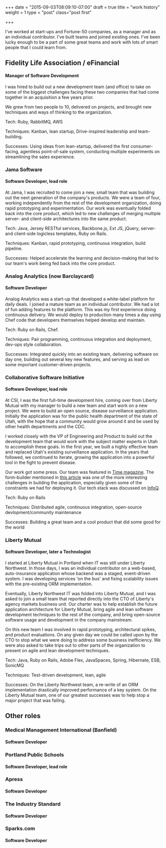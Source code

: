 +++
date = "2015-09-03T08:09:10-07:00"
draft = true
title = "work history"
weight = 1
type = "post"
class="post first"

+++

I've worked at start-ups and Fortune-50 companies, as a manager and as an individual contributor. I've built teams and joined existing ones. I've been lucky enough to be a part of some great teams and work with lots of smart people that I could learn from. 

## Fidelity Life Association / eFinancial

#### Manager of Software Development

I was hired to build out a new development team (and office) to take on some of the biggest challenges facing these two companies that had come together in an acquisition a few years prior.

We grew from two people to 10, delivered on projects, and brought new techniques and ways of thinking to the organization. 

Tech: Ruby, RabbitMQ, AWS

Techniques: Kanban, lean startup, Drive-inspired leadership and team-building.

Successes: Using ideas from lean-startup, delivered the first consumer-facing, agentless point-of-sale system, conducting multiple experiments on streamlining the sales experience.

### Jama Software

#### Software Developer, lead role

At Jama, I was recruited to come join a new, small team that was building out the next generation of the company's products. We were a team of four, working independently from the rest of the development organization, doing rapid prototyping and experimentation. Our work was eventually folded back into the core product, which led to new challenges of merging multiple server- and client-side architectures into the same product.

Tech: Java, Jersey RESTful services, Backbone.js, Ext JS, jQuery, server- and client-side logicless templates, Ruby on Rails.

Techniques: Kanban, rapid prototyping, continuous integration, build pipeline.

Successes: Helped accelerate the learning and decision-making that led to our team's work being fed back into the core product.

### Analog Analytics (now Barclaycard)

#### Software Developer

Analog Analytics was a start-up that developed a white-label platform for daily deals. I joined a mature team as an individual contributor. We had a lot of fun adding features to the platform. This was my first experience doing continuous delivery. We would deploy to production many times a day using Chef code that developers themselves helped develop and maintain. 

Tech: Ruby on Rails, Chef.

Techniques: Pair programming, continuous integration and deployment, dev-ops style collaboration.

Successes: Integrated quickly into an existing team, delivering software on day one, building out several key new features, and serving as lead on some important customer-driven projects.

### Collaborative Software Initiative
#### Software Developer, lead role

At CSI, I was the first full-time development hire, coming over from Liberty Mutual with my manager to build a new team and start work on a new project. We were to build an open source, disease surveillance application. Initially the application was for the public health department of the state of Utah, with the hope that a community would grow around it and be used by other health departments and the CDC.

I worked closely with the VP of Engineering and Product to build out the development team that would work with the subject matter experts in Utah to accomplish these goals. In the first year, we built a highly effective team and replaced Utah's existing surveillance application. In the years that followed, we continued to iterate, growing the application into a powerful tool in the fight to prevent disease.

Our work got some press. Our team was featured in [Time magazine](http://content.time.com/time/specials/2007/article/0,28804,1706699_1707550_1820094,00.html). The form-builder mentioned in [this article](http://siliconflorist.com/2008/09/18/collaborative-software-initiative-launches-trisano-an-open-source-means-of-tracking-disease/) was one of the more interesting challenges in building the application, especially given some of the constraints we had for deploying it. Our tech stack was discussed on [InfoQ](http://www.infoq.com/news/2008/05/csi-disease-management-jruby).

Tech: Ruby on Rails

Techniques: Distributed agile, continuous integration, open-source devlopment/community maintenance

Successes: Building a great team and a cool product that did some good for the world

### Liberty Mutual
#### Software Developer, later a Technologist

I started at Liberty Mutual in Portland when IT was still under Liberty Northwest. In those days, I was an individual contributor on a web-based, auto-insurance application whose backend was a staged, event-driven system. I was developing services 'on the bus' and fixing scalability issues with the pre-existing ORM implementation.

Eventually, Liberty Northwest IT was folded into Liberty Mutual, and I was asked to join a small team that reported directly into the CTO of Liberty's agency markets business unit. Our charter was to help establish the future application architecture for Liberty Mutual, bring agile and lean software development techniques to the rest of the company, and bring open-source software usage and development in the company mainstream.

On this new team I was involved in rapid prototyping, architectural spikes, and product evaluations. On any given day we could be called upon by the CTO to stop what we were doing to address some business inefficiency. We were also asked to take trips out to other parts of the organization to present on agile and lean development techniques.

Tech: Java, Ruby on Rails, Adobe Flex, JavaSpaces, Spring, Hibernate, ESB, SonicMQ

Techniques: Test-driven development, lean, agile 

Successes: On the Liberty Northwest team, a re-write of an ORM implementation drastically improved performance of a key system. On the Liberty Mutual team, one of our greatest successes was to help stop a major project that was failing. 

## Other roles

### Medical Management International (Banfield)
#### Software Developer

### Portland Public Schools
#### Software Developer, lead role

### Apress
#### Software Developer

### The Industry Standard
#### Software Developer

### Sparks.com
#### Software Developer
